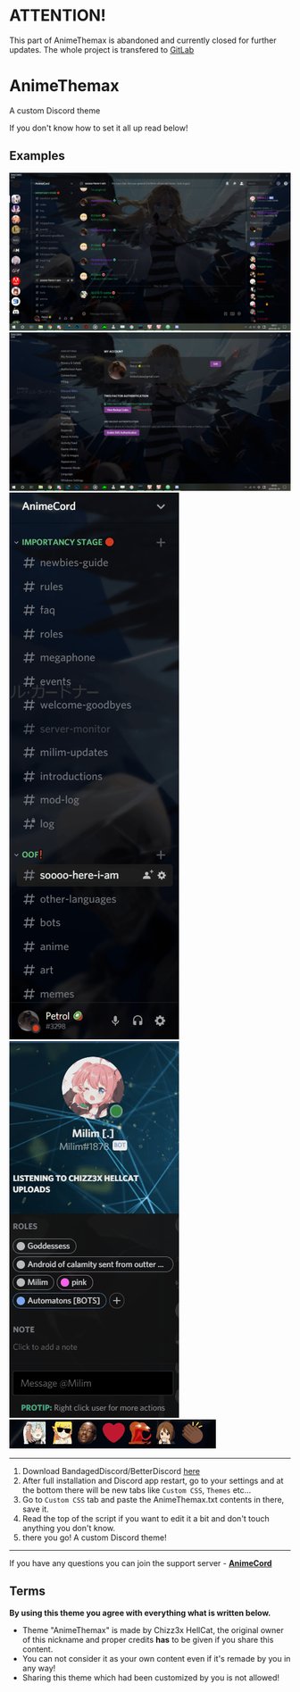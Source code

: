# ATTENTION!
This part of AnimeThemax is abandoned and currently closed for further updates. The whole project is transfered to [GitLab](https://gitlab.com/HCat/animethemax)

# AnimeThemax

A custom Discord theme

If you don't know how to set it all up read below!

## Examples

![](pics/whole.png)
![](pics/settings.png)
![](pics/channels.gif)
![](pics/user_card.gif)
![](pics/emojis.gif)


-------

1. Download BandagedDiscord/BetterDiscord [here](https://betterdiscord.net/home/)
2. After full installation and Discord app restart, go to your settings and at the bottom there will be new tabs like `Custom CSS`, `Themes` etc...
3. Go to `Custom CSS` tab and paste the AnimeThemax.txt contents in there, save it.
4. Read the top of the script if you want to edit it a bit and don't touch anything you don't know.
5. there you go! A custom Discord theme!

--------

If you have any questions you can join the support server - **[AnimeCord](https://discord.gg/zG83r6M)**

## Terms

**By using this theme you agree with everything what is written below.**
* Theme "AnimeThemax" is made by Chizz3x HellCat, the original owner of this nickname and proper credits **has** to be given if you share this content.
* You can not consider it as your own content even if it's remade by you in any way!
* Sharing this theme which had been customized by you is not allowed!

